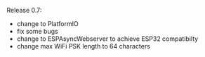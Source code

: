 Release 0.7:
  - change to PlatformIO
  - fix some bugs
  - change to ESPAsyncWebserver to achieve ESP32 compatibilty
  - change max WiFi PSK length to 64 characters